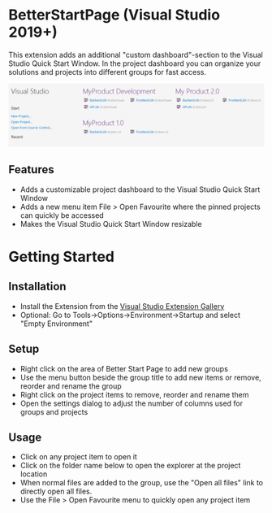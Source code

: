 # BetterStartPage (Visual Studio 2019+)

This extension adds an additional "custom dashboard"-section to the Visual Studio Quick Start Window.
In the project dashboard you can organize your solutions and projects into different groups for fast access. 

![Screenshot](https://github.com/Danielku15/BetterStartPage/blob/master/BetterStartPage/startpagepreview.png?raw=1 "Screenshot")

## Features

- Adds a customizable project dashboard to the Visual Studio Quick Start Window
- Adds a new menu item File > Open Favourite where the pinned projects can quickly be accessed
- Makes the Visual Studio Quick Start Window resizable 

# Getting Started

## Installation

- Install the Extension from the [Visual Studio Extension Gallery](https://marketplace.visualstudio.com/items?itemName=Danielku15.BetterStartPage)
- Optional: Go to Tools->Options->Environment->Startup and select "Empty Environment" 

## Setup

- Right click on the area of Better Start Page to add new groups
- Use the menu button beside the group title to add new items or remove, reorder and rename the group
- Right click on the project items to remove, reorder and rename them
- Open the settings dialog to adjust the number of columns used for groups and projects

## Usage 
- Click on any project item to open it
- Click on the folder name below to open the explorer at the project location
- When normal files are added to the group, use the "Open all files" link to directly open all files. 
- Use the File > Open Favourite menu to quickly open any project item
